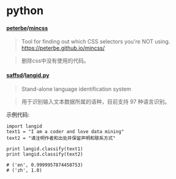 <!--
 * @Date        : 2020-05-07 19:15:05
 * @LastEditors : anlzou
 * @Github      : https://github.com/anlzou
 * @LastEditTime: 2020-05-22 23:39:15
 * @FilePath    : \blog\resource\py\python.md
 * @Describe    : 
--> 
# python

#### [peterbe](https://github.com/peterbe)/[mincss](https://github.com/peterbe/mincss)

> Tool for finding out which CSS selectors you're NOT using. https://peterbe.github.io/mincss/

> 删除css中没有使用的代码。

#### [saffsd](https://github.com/saffsd)/[langid.py](https://github.com/saffsd/langid.py)
> Stand-alone language identification system

>  用于识别输入文本数据所属的语种，目前支持 97 种语言识别。

 示例代码:
 ```
 import langid
text1 = "I am a coder and love data mining"
text2 = "请注明作者和出处并保留声明和联系方式"

print langid.classify(text1)
print langid.classify(text2)

# ('en', 0.9999957874458753)
# ('zh', 1.0)
 ```
